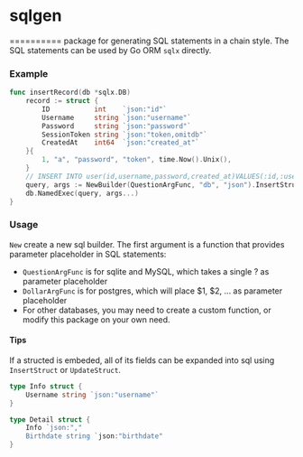 # sqlgen
==========
package for generating SQL statements in a chain style. The SQL statements can be used by Go ORM ```sqlx``` directly.

### Example

```Go
func insertRecord(db *sqlx.DB)
	record := struct {
		ID           int    `json:"id"`
		Username     string `json:"username"`
		Password     string `json:"password"`
		SessionToken string `json:"token,omitdb"`
		CreatedAt    int64  `json:"created_at"`
	}{
		1, "a", "password", "token", time.Now().Unix(),
    }
    // INSERT INTO user(id,username,password,created_at)VALUES(:id,:username,:password,:created_at
	query, args := NewBuilder(QuestionArgFunc, "db", "json").InsertStruct("user", &record).Query()
    db.NamedExec(query, args...)
}
```

### Usage

```New``` create a new sql builder. The first argument is a function that provides parameter placeholder in SQL statements:

* ```QuestionArgFunc``` is for sqlite and MySQL, which takes a single ? as parameter placeholder
* ```DollarArgFunc``` is for postgres, which will place $1, $2, ... as parameter placeholder
* For other databases, you may need to create a custom function, or modify this package on your own need.

#### Tips

If a structed is embeded, all of its fields can be expanded into sql using ```InsertStruct``` or ```UpdateStruct```.

```go
type Info struct {
	Username string `json:"username"`
}

type Detail struct {
	Info `json:","
	Birthdate string `json:"birthdate"
}
```
